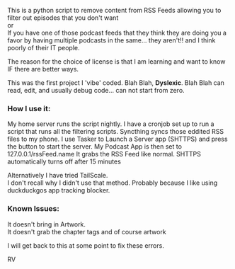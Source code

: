 This is a python script to remove content from RSS Feeds allowing you to filter out episodes that you don't want<br>
or<Br>
If you have one of those podcast feeds that they think they are doing you a favor by having multiple podcasts in the same... they aren't!! and I think poorly of their IT people.

The reason for the choice of license is that I am learning and want to know IF there are better ways. 

This was the first project I 'vibe' coded. Blah Blah, **Dyslexic**. Blah Blah can read, edit, and usually debug code... can not start from zero. 


### How I use it:
My home server runs the script nightly. I have a cronjob set up to run a script that runs all the filtering scripts. 
Syncthing syncs those eddited RSS files to my phone.
I use Tasker to Launch a Server app (SHTTPS) and press the button to start the server. 
My Podcast App is then set to 127.0.0.1/rssFeed.name
It grabs the RSS Feed like normal.
SHTTPS automatically turns off after 15 minutes

Alternatively I have tried TailScale. <br>
I don't recall why I didn't use that method. Probably because I like using duckduckgos app tracking blocker.

### Known Issues:
It doesn't bring in Artwork.<br>
It doesn't grab the chapter tags and of course artwork

I will get back to this at some point to fix these errors. 

RV

